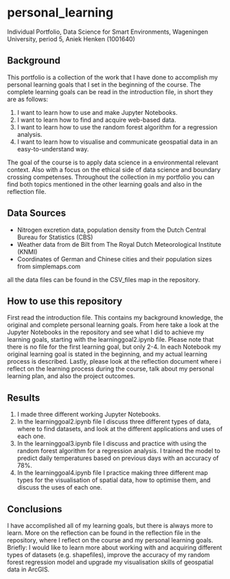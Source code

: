 # personal_learning
Individual Portfolio, Data Science for Smart Environments, Wageningen University, period 5, Aniek Henken (1001640)

## Background
This portfolio is a collection of the work that I have done to accomplish my personal learning goals that I set in the beginning of the course. The complete learning goals can be read in the introduction file, in short they are as follows: 

1. I want to learn how to use and make Jupyter Notebooks. 
2. I want to learn how to find and acquire web-based data.
3. I want to learn how to use the random forest algorithm for a regression analysis. 
4. I want to learn how to visualise and communicate geospatial data in an easy-to-understand way. 

The goal of the course is to apply data science in a environmental relevant context. Also with a focus on the ethical side of data science and boundary crossing competenses. Throughout the collection in my portfolio you can find both topics mentioned in the other learning goals and also in the reflection file.

## Data Sources 
- Nitrogen excretion data, population density from the Dutch Central Bureau for Statistics (CBS) 
- Weather data from de Bilt from The Royal Dutch Meteorological Institute (KNMI)
- Coordinates of German and Chinese cities and their population sizes from simplemaps.com

all the data files can be found in the CSV_files map in the repository. 

## How to use this repository 
First read the introduction file. This contains my background knowledge, the original and complete personal learning goals. From here take a look at the Jupyter Notebooks in the repository and see what I did to achieve my learning goals, starting with the learninggoal2.ipynb file. Please note that there is no file for the first learning goal, but only 2-4. In each Notebook my original learning goal is stated in the beginning, and my actual learning process is described. Lastly, please look at the reflection document where i reflect on the learning process during the course, talk about my personal learning plan, and also the project outcomes. 

## Results
1. I made three different working Jupyter Notebooks.
2. In the learninggoal2.ipynb file I discuss three different types of data, where to find datasets, and look at the different applications and uses of each one.
3. In the learninggoal3.ipynb file I discuss and practice with using the random forest algorithm for a regression analysis. I trained the model to predict daily temperatures based on previous days with an accuracy of 78%. 
4. In the learninggoal4.ipynb file I practice making three different map types for the visualisation of spatial data, how to optimise them, and discuss the uses of each one. 

## Conclusions
I have accomplished all of my learning goals, but there is always more to learn. More on the reflection can be found in the reflection file in the repository, where I reflect on the course and my personal learning goals. Briefly: I would like to learn more about working with and acquiring different types of datasets (e.g. shapefiles), improve the accuracy of my random forest regression model and upgrade my visualisation skills of geospatial data in ArcGIS.
